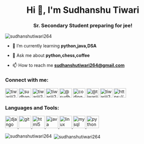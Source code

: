 <h1 align="center">Hi 👋, I'm Sudhanshu Tiwari</h1>
<h3 align="center">Sr. Secondary Student preparing for jee!</h3>

<p align="left"> <img src="https://komarev.com/ghpvc/?username=sudhanshutiwari264" alt="sudhanshutiwari264" /> </p>

- 🌱 I’m currently learning **python,java,DSA**

- 💬 Ask me about **python,chess,coffee**

- 📫 How to reach me **sudhanshutiwari264@gmail.com**

<p align="left">
<h3 align="left">Connect with me:</h3>
<a href="https://dev.to/tiwariji264" target="blank"><img align="center" src="https://cdn.jsdelivr.net/npm/simple-icons@3.0.1/icons/dev-dot-to.svg" alt="tiwariji264" height="30" width="40" /></a>
<a href="https://linkedin.com/in/sudhanshutiwari264" target="blank"><img align="center" src="https://cdn.jsdelivr.net/npm/simple-icons@3.0.1/icons/linkedin.svg" alt="sudhanshutiwari264" height="30" width="40" /></a>
<a href="https://fb.com/tiwariji264" target="blank"><img align="center" src="https://cdn.jsdelivr.net/npm/simple-icons@3.0.1/icons/facebook.svg" alt="tiwariji264" height="30" width="40" /></a>
<a href="https://instagram.com/tiwariji264" target="blank"><img align="center" src="https://cdn.jsdelivr.net/npm/simple-icons@3.0.1/icons/instagram.svg" alt="tiwariji264" height="30" width="40" /></a>
<a href="https://medium.com/@sudhanshutiwari264" target="blank"><img align="center" src="https://cdn.jsdelivr.net/npm/simple-icons@3.0.1/icons/medium.svg" alt="@sudhanshutiwari264" height="30" width="40" /></a>
<a href="https://www.youtube.com/channel/UC9eDh5ByrCT2WinIji5Qyig" target="blank"><img align="center" src="https://cdn.jsdelivr.net/npm/simple-icons@3.0.1/icons/youtube.svg" alt="coding with tiwari" height="30" width="40" /></a>
<a href="https://www.hackerrank.com/tiwariji264" target="blank"><img align="center" src="https://cdn.jsdelivr.net/npm/simple-icons@3.0.1/icons/hackerrank.svg" alt="@tiwariji264" height="30" width="40" /></a>
<a href="https://www.hackerearth.com/@Sudhanshutiwari" target="blank"><img align="center" src="https://cdn.jsdelivr.net/npm/simple-icons@3.0.1/icons/hackerearth.svg" alt="tiwariji264" height="30" width="40" /></a>
<a href="https://auth.geeksforgeeks.org/user/https://auth.geeksforgeeks.org/user/sudhanshutiwari264/profile" target="blank"><img align="center" src="https://cdn.jsdelivr.net/npm/simple-icons@3.0.1/icons/geeksforgeeks.svg" alt="https://auth.geeksforgeeks.org/user/sudhanshutiwari264/profile" height="30" width="40" /></a>
</p>

<h3 align="left">Languages and Tools:</h3>
<p align="left"> <a href="https://www.djangoproject.com/" target="_blank"> <img src="https://devicons.github.io/devicon/devicon.git/icons/django/django-original.svg" alt="django" width="40" height="40"/> </a> <a href="https://git-scm.com/" target="_blank"> <img src="https://www.vectorlogo.zone/logos/git-scm/git-scm-icon.svg" alt="git" width="40" height="40"/> </a> <a href="https://www.w3.org/html/" target="_blank"> <img src="https://devicons.github.io/devicon/devicon.git/icons/html5/html5-original-wordmark.svg" alt="html5" width="40" height="40"/> </a> <a href="https://www.java.com" target="_blank"> <img src="https://devicons.github.io/devicon/devicon.git/icons/java/java-original-wordmark.svg" alt="java" width="40" height="40"/> </a> <a href="https://www.linux.org/" target="_blank"> <img src="https://devicons.github.io/devicon/devicon.git/icons/linux/linux-original.svg" alt="linux" width="40" height="40"/> </a> <a href="https://www.mysql.com/" target="_blank"> <img src="https://devicons.github.io/devicon/devicon.git/icons/mysql/mysql-original-wordmark.svg" alt="mysql" width="40" height="40"/> </a> <a href="https://www.python.org" target="_blank"> <img src="https://devicons.github.io/devicon/devicon.git/icons/python/python-original.svg" alt="python" width="40" height="40"/> </a> </p>

<p><img align="left" src="https://github-readme-stats.vercel.app/api/top-langs/?username=sudhanshutiwari264&layout=compact" alt="sudhanshutiwari264" /></p>

<p>&nbsp;<img align="center" src="https://github-readme-stats.vercel.app/api?username=sudhanshutiwari264&show_icons=true" alt="sudhanshutiwari264" /></p>

